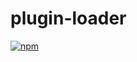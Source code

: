 # plugin-loader

[![npm](https://img.shields.io/npm/v/@weedzcokie/plugin-loader?style=flat-square)](https://www.npmjs.com/package/@weedzcokie/plugin-loader)

